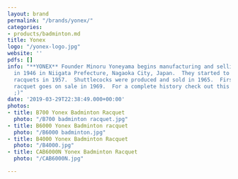 ```yaml
---
layout: brand
permalink: "/brands/yonex/"
categories:
- products/badminton.md
title: Yonex
logo: "/yonex-logo.jpg"
website: ''
pdfs: []
info: "**YONEX** Founder Minoru Yoneyama begins manufacturing and selling wooden products
  in 1946 in Niigata Prefecture, Nagaoka City, Japan.  They started to make badminton
  racquets in 1957.  Shuttlecocks were produced and sold in 1965.  First aluminum
  racquet goes on sale in 1969.  For a complete history check out this [link](https://www.yonex.co.jp/company/en/about/history/)
  ;)"
date: '2019-03-29T22:38:49.000+00:00'
photos:
- title: B700 Yonex Badminton Racquet
  photo: "/B700 badminton racquet.jpg"
- title: B6000 Yonex Badminton racquet
  photo: "/B6000 badminton.jpg"
- title: B4000 Yonex Badminton Racquet
  photo: "/B4000.jpg"
- title: CAB6000N Yonex Badminton Racquet
  photo: "/CAB6000N.jpg"

---
```

